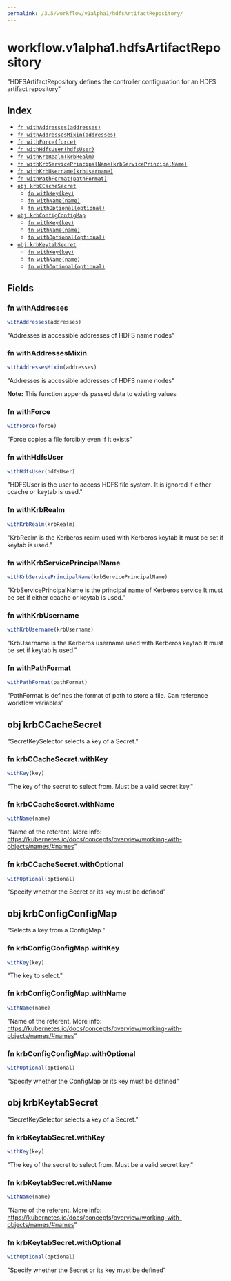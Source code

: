 ```yaml
---
permalink: /3.5/workflow/v1alpha1/hdfsArtifactRepository/
---
```


# workflow.v1alpha1.hdfsArtifactRepository

"HDFSArtifactRepository defines the controller configuration for an HDFS artifact repository"

## Index

* [`fn withAddresses(addresses)`](#fn-withaddresses)
* [`fn withAddressesMixin(addresses)`](#fn-withaddressesmixin)
* [`fn withForce(force)`](#fn-withforce)
* [`fn withHdfsUser(hdfsUser)`](#fn-withhdfsuser)
* [`fn withKrbRealm(krbRealm)`](#fn-withkrbrealm)
* [`fn withKrbServicePrincipalName(krbServicePrincipalName)`](#fn-withkrbserviceprincipalname)
* [`fn withKrbUsername(krbUsername)`](#fn-withkrbusername)
* [`fn withPathFormat(pathFormat)`](#fn-withpathformat)
* [`obj krbCCacheSecret`](#obj-krbccachesecret)
  * [`fn withKey(key)`](#fn-krbccachesecretwithkey)
  * [`fn withName(name)`](#fn-krbccachesecretwithname)
  * [`fn withOptional(optional)`](#fn-krbccachesecretwithoptional)
* [`obj krbConfigConfigMap`](#obj-krbconfigconfigmap)
  * [`fn withKey(key)`](#fn-krbconfigconfigmapwithkey)
  * [`fn withName(name)`](#fn-krbconfigconfigmapwithname)
  * [`fn withOptional(optional)`](#fn-krbconfigconfigmapwithoptional)
* [`obj krbKeytabSecret`](#obj-krbkeytabsecret)
  * [`fn withKey(key)`](#fn-krbkeytabsecretwithkey)
  * [`fn withName(name)`](#fn-krbkeytabsecretwithname)
  * [`fn withOptional(optional)`](#fn-krbkeytabsecretwithoptional)

## Fields

### fn withAddresses

```ts
withAddresses(addresses)
```

"Addresses is accessible addresses of HDFS name nodes"

### fn withAddressesMixin

```ts
withAddressesMixin(addresses)
```

"Addresses is accessible addresses of HDFS name nodes"

**Note:** This function appends passed data to existing values

### fn withForce

```ts
withForce(force)
```

"Force copies a file forcibly even if it exists"

### fn withHdfsUser

```ts
withHdfsUser(hdfsUser)
```

"HDFSUser is the user to access HDFS file system. It is ignored if either ccache or keytab is used."

### fn withKrbRealm

```ts
withKrbRealm(krbRealm)
```

"KrbRealm is the Kerberos realm used with Kerberos keytab It must be set if keytab is used."

### fn withKrbServicePrincipalName

```ts
withKrbServicePrincipalName(krbServicePrincipalName)
```

"KrbServicePrincipalName is the principal name of Kerberos service It must be set if either ccache or keytab is used."

### fn withKrbUsername

```ts
withKrbUsername(krbUsername)
```

"KrbUsername is the Kerberos username used with Kerberos keytab It must be set if keytab is used."

### fn withPathFormat

```ts
withPathFormat(pathFormat)
```

"PathFormat is defines the format of path to store a file. Can reference workflow variables"

## obj krbCCacheSecret

"SecretKeySelector selects a key of a Secret."

### fn krbCCacheSecret.withKey

```ts
withKey(key)
```

"The key of the secret to select from.  Must be a valid secret key."

### fn krbCCacheSecret.withName

```ts
withName(name)
```

"Name of the referent. More info: https://kubernetes.io/docs/concepts/overview/working-with-objects/names/#names"

### fn krbCCacheSecret.withOptional

```ts
withOptional(optional)
```

"Specify whether the Secret or its key must be defined"

## obj krbConfigConfigMap

"Selects a key from a ConfigMap."

### fn krbConfigConfigMap.withKey

```ts
withKey(key)
```

"The key to select."

### fn krbConfigConfigMap.withName

```ts
withName(name)
```

"Name of the referent. More info: https://kubernetes.io/docs/concepts/overview/working-with-objects/names/#names"

### fn krbConfigConfigMap.withOptional

```ts
withOptional(optional)
```

"Specify whether the ConfigMap or its key must be defined"

## obj krbKeytabSecret

"SecretKeySelector selects a key of a Secret."

### fn krbKeytabSecret.withKey

```ts
withKey(key)
```

"The key of the secret to select from.  Must be a valid secret key."

### fn krbKeytabSecret.withName

```ts
withName(name)
```

"Name of the referent. More info: https://kubernetes.io/docs/concepts/overview/working-with-objects/names/#names"

### fn krbKeytabSecret.withOptional

```ts
withOptional(optional)
```

"Specify whether the Secret or its key must be defined"